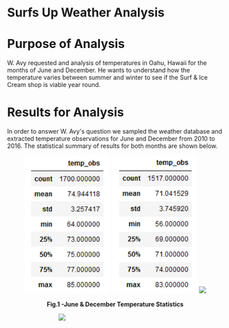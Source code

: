 # Surfs Up Weather Analysis
# Purpose of Analysis
W. Avy requested and analysis of temperatures in Oahu, Hawaii for the months of June and December.  He wants to understand how the temperature varies between summer and winter to see if the Surf & Ice Cream shop is viable year round.
# Results for Analysis
In order to answer W. Avy's question we sampled the weather database and extracted temperature observations for June and December from 2010 to 2016.  The statistical summary of results for both months are shown below.
<figure>
<p>
<img src="June_Temps.png" alt="June_Temps.png" width="200"/> 
<img src="Dec_Temps.png" alt="Dec_Temps.png" width="200" />
<img src="Temp_Historgram.png" alt"Temp_Historgram.png" width="300" length="300" />
<figcaption align = "center"><b>Fig.1 -June & December Temperature Statistics</b></figcaption>
<p>
<figure>

<figure>
<img src="Temp_Historgram.png" alt"Temp_Historgram.png" width="300" length="300" />
